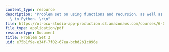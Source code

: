 ```yaml
---
content_type: resource
description: "Problem set on using functions and recursion, as well as string operations\
  \ in Python. \r\n"
file: https://ol-ocw-studio-app-production.s3.amazonaws.com/courses/6-00-introduction-to-computer-science-and-programming-fall-2008/e75b1f9ee34f7f0267eabcbd2b1c896e_pset3.pdf
file_type: application/pdf
resourcetype: Document
title: Problem Set 3
uid: e75b1f9e-e34f-7f02-67ea-bcbd2b1c896e
---
```

